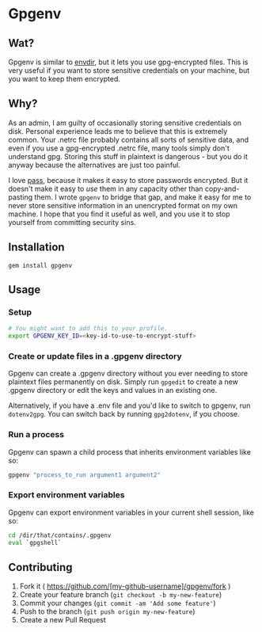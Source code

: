# Gpgenv

## Wat?
Gpgenv is similar to [envdir](http://cr.yp.to/daemontools/envdir.html), but it lets you use gpg-encrypted 
files. This is very useful if you want to store sensitive credentials on your machine, but you want to 
keep them encrypted. 

## Why?
As an admin, I am guilty of occasionally storing sensitive credentials on disk. Personal experience leads me to believe that this is
extremely common. Your .netrc file probably contains all sorts of sensitive data, and even if you use a gpg-encrypted .netrc file, many tools
simply don't understand gpg. Storing this stuff in plaintext is dangerous - but you do it anyway because the alternatives are just too painful.

I love [pass](http://www.passwordstore.org/), because it makes it easy to store passwords encrypted. But it doesn't make it easy to *use* them in any capacity other than copy-and-pasting them. I wrote `gpgenv` to bridge that gap, and make it easy for me to never store sensitive information in an unencrypted format 
on my own machine. I hope that you find it useful as well, and you use it to stop yourself from committing security sins.

## Installation
```gem install gpgenv```

## Usage

### Setup
```bash
# You might want to add this to your profile.
export GPGENV_KEY_ID=<key-id-to-use-to-encrypt-stuff>
```

### Create or update files in a .gpgenv directory

Gpgenv can create a .gpgenv directory without you ever needing to store plaintext 
files permanently on disk. Simply run `gpgedit` to create a new .gpgenv 
directory or edit the keys and values in an existing one.

Alternatively, if you have a .env file and you'd like to switch to gpgenv, run
`dotenv2gpg`. You can switch back by running `gpg2dotenv`, if you choose.

### Run a process
Gpgenv can spawn a child process that inherits environment variables like so:
```bash
gpgenv "process_to_run argument1 argument2"
```

### Export environment variables
Gpgenv can export environment variables in your current shell session, like so:
```bash
cd /dir/that/contains/.gpgenv
eval `gpgshell`
```

## Contributing

1. Fork it ( https://github.com/[my-github-username]/gpgenv/fork )
2. Create your feature branch (`git checkout -b my-new-feature`)
3. Commit your changes (`git commit -am 'Add some feature'`)
4. Push to the branch (`git push origin my-new-feature`)
5. Create a new Pull Request
